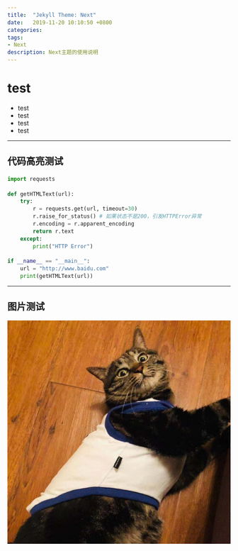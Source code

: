 ```yaml
---
title:  "Jekyll Theme: Next"
date:   2019-11-20 10:10:50 +0800
categories:
tags: 
- Next
description: Next主题的使用说明
---
```


# test

- test
- test
- test
- test

---



## 代码高亮测试

```python
import requests

def getHTMLText(url):
    try:
        r = requests.get(url, timeout=30)
        r.raise_for_status() # 如果状态不是200，引发HTTPError异常
        r.encoding = r.apparent_encoding
        return r.text
    except:
        print("HTTP Error")

if __name__ == "__main__":
    url = "http://www.baidu.com"
    print(getHTMLText(url))
```



---

## 图片测试

![avatar](assets/2019-11-20-jekyll-next-theme/avatar.jpg)